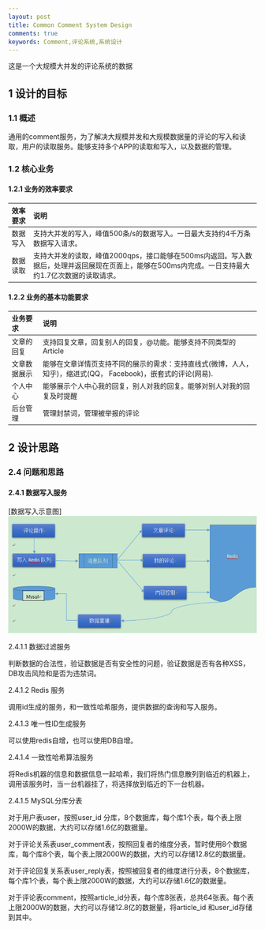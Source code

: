 ```yaml
---
layout: post
title: Common Comment System Design
comments: true
keywords: Comment,评论系统,系统设计
---
```


这是一个大规模大并发的评论系统的数据

## <a id="design-aim"></a>1 设计的目标

### <a id="design-aim-general"></a>1.1 概述

通用的comment服务，为了解决大规模并发和大规模数据量的评论的写入和读取，用户的读取服务。能够支持多个APP的读取和写入，以及数据的管理。

### <a id="design-aim-core"></a>1.2 核心业务

#### <a id="design-aim-core-efficiency"></a>1.2.1 业务的效率要求

|效率要求|说明|
|:-------|:-------|
|数据写入|支持大并发的写入，峰值500条/s的数据写入。一日最大支持约4千万条数据写入请求。|
|数据读取|支持大并发的读取，峰值2000qps，接口能够在500ms内返回。写入数据后，处理并返回展现在页面上，能够在500ms内完成。一日支持最大约1.7亿次数据的读取请求。|


#### <a id="design-aim-core-basic"></a>1.2.2 业务的基本功能要求

|业务要求|说明|
|:-------|:-------|
|文章的回复|支持回复文章，回复别人的回复，@功能。能够支持不同类型的Article|
|文章数据展示|能够在文章详情页支持不同的展示的需求：支持直线式(微博，人人，知乎)，缩进式(QQ， Facebook)，嵌套式的评论(网易).|
|个人中心|能够展示个人中心我的回复，别人对我的回复。能够对别人对我的回复及时提醒|
|后台管理|管理封禁词，管理被举报的评论|

## <a id="design-thoughts"></a>2 设计思路

### <a id="related-service"></a>2.4 问题和思路

#### <a id="related-service"></a>2.4.1 数据写入服务
[数据写入示意图]
![gras](/images/postsImages/1-评论写入流程.png)

2.4.1.1 数据过滤服务

判断数据的合法性，验证数据是否有安全性的问题，验证数据是否有各种XSS，DB攻击风险和是否为违禁词。

2.4.1.2 Redis 服务

调用id生成的服务，和一致性哈希服务，提供数据的查询和写入服务。

2.4.1.3 唯一性ID生成服务

可以使用redis自增，也可以使用DB自增。

2.4.1.4 一致性哈希算法服务

将Redis机器的信息和数据信息一起哈希，我们将热门信息散列到临近的机器上，调用该服务时，当一台机器挂了，将选择放到临近的下一台机器。

2.4.1.5 MySQL分库分表

对于用户表user，按照user_id 分库，8个数据库，每个库1个表，每个表上限2000W的数据，大约可以存储1.6亿的数据量。

对于评论关系表user_comment表，按照回复者的维度分表，暂时使用8个数据库，每个库8个表，每个表上限2000W的数据，大约可以存储12.8亿的数据量。

对于评论回复关系表user_reply表，按照被回复者的维度进行分表，8个数据库，每个库1个表，每个表上限2000W的数据，大约可以存储1.6亿的数据量。
 
对于评论表comment，按照article_id分表，每个库8张表，总共64张表。每个表上限2000W的数据，大约可以存储12.8亿的数据量，将article_id 和user_id存储到其中。
